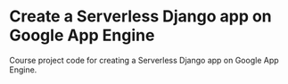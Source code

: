 # Create a Serverless Django app on Google App Engine

Course project code for creating a Serverless Django app on Google App Engine.
